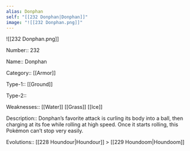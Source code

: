 ```yaml
---
alias: Donphan
self: "[[232 Donphan|Donphan]]"
image: "![[232 Donphan.png]]"
---
```


![[232 Donphan.png]]


Number:: 232

Name:: Donphan

Category:: [[Armor]]

Type-1:: [[Ground]]

Type-2:: 

Weaknesses:: [[Water]] [[Grass]] [[Ice]]

Description:: Donphan’s favorite attack is curling its body into a ball, then charging at its foe while rolling at high speed. Once it starts rolling, this Pokémon can’t stop very easily.

Evolutions:: [[228 Houndour|Houndour]] > [[229 Houndoom|Houndoom]]
